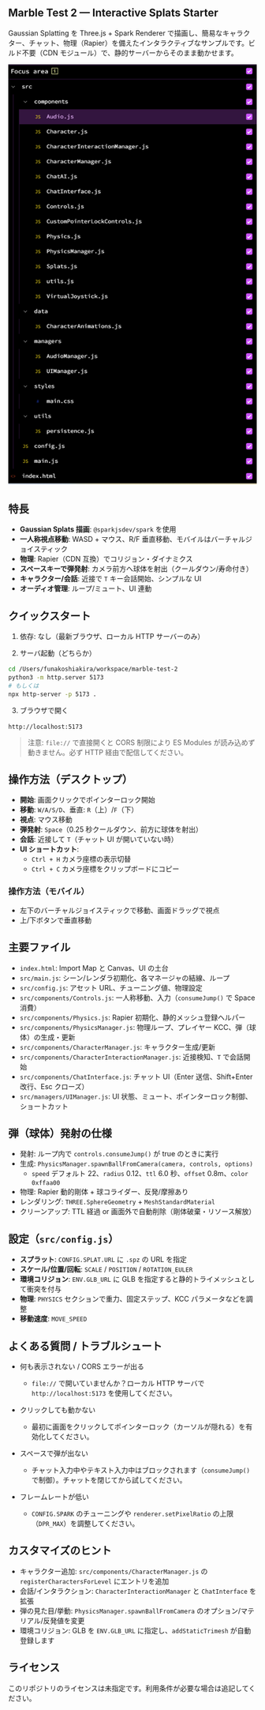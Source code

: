 ## Marble Test 2 — Interactive Splats Starter

Gaussian Splatting を Three.js + Spark Renderer で描画し、簡易なキャラクター、チャット、物理（Rapier）を備えたインタラクティブなサンプルです。ビルド不要（CDN モジュール）で、静的サーバーからそのまま動かせます。

![screenshot](./image.png)

## 特長

- **Gaussian Splats 描画**: `@sparkjsdev/spark` を使用
- **一人称視点移動**: WASD + マウス、R/F 垂直移動、モバイルはバーチャルジョイスティック
- **物理**: Rapier（CDN 互換）でコリジョン・ダイナミクス
- **スペースキーで弾発射**: カメラ前方へ球体を射出（クールダウン/寿命付き）
- **キャラクター/会話**: 近接で `T` キー会話開始、シンプルな UI
- **オーディオ管理**: ループ/ミュート、UI 連動

## クイックスタート

1) 依存: なし（最新ブラウザ、ローカル HTTP サーバーのみ）

2) サーバ起動（どちらか）

```bash
cd /Users/funakoshiakira/workspace/marble-test-2
python3 -m http.server 5173
# もしくは
npx http-server -p 5173 .
```

3) ブラウザで開く

`http://localhost:5173`

> 注意: `file://` で直接開くと CORS 制限により ES Modules が読み込めず動きません。必ず HTTP 経由で配信してください。

## 操作方法（デスクトップ）

- **開始**: 画面クリックでポインターロック開始
- **移動**: `W/A/S/D`、垂直: `R`（上）/`F`（下）
- **視点**: マウス移動
- **弾発射**: `Space`（0.25 秒クールダウン、前方に球体を射出）
- **会話**: 近接して `T`（チャット UI が開いていない時）
- **UI ショートカット**: 
  - `Ctrl + H` カメラ座標の表示切替
  - `Ctrl + C` カメラ座標をクリップボードにコピー

### 操作方法（モバイル）

- 左下のバーチャルジョイスティックで移動、画面ドラッグで視点
- 上/下ボタンで垂直移動

## 主要ファイル

- `index.html`: Import Map と Canvas、UI の土台
- `src/main.js`: シーン/レンダラ初期化、各マネージャの結線、ループ
- `src/config.js`: アセット URL、チューニング値、物理設定
- `src/components/Controls.js`: 一人称移動、入力（`consumeJump()` で Space 消費）
- `src/components/Physics.js`: Rapier 初期化、静的メッシュ登録ヘルパー
- `src/components/PhysicsManager.js`: 物理ループ、プレイヤー KCC、弾（球体）の生成・更新
- `src/components/CharacterManager.js`: キャラクター生成/更新
- `src/components/CharacterInteractionManager.js`: 近接検知、`T` で会話開始
- `src/components/ChatInterface.js`: チャット UI（Enter 送信、Shift+Enter 改行、Esc クローズ）
- `src/managers/UIManager.js`: UI 状態、ミュート、ポインターロック制御、ショートカット

## 弾（球体）発射の仕様

- 発射: ループ内で `controls.consumeJump()` が true のときに実行
- 生成: `PhysicsManager.spawnBallFromCamera(camera, controls, options)`
  - `speed` デフォルト 22、`radius` 0.12、`ttl` 6.0 秒、`offset` 0.8m、`color` `0xffaa00`
- 物理: Rapier 動的剛体 + 球コライダー、反発/摩擦あり
- レンダリング: `THREE.SphereGeometry` + `MeshStandardMaterial`
- クリーンアップ: TTL 経過 or 画面外で自動削除（剛体破棄・リソース解放）

## 設定（`src/config.js`）

- **スプラット**: `CONFIG.SPLAT.URL` に `.spz` の URL を指定
- **スケール/位置/回転**: `SCALE` / `POSITION` / `ROTATION_EULER`
- **環境コリジョン**: `ENV.GLB_URL` に GLB を指定すると静的トライメッシュとして衝突を付与
- **物理**: `PHYSICS` セクションで重力、固定ステップ、KCC パラメータなどを調整
- **移動速度**: `MOVE_SPEED`

## よくある質問 / トラブルシュート

- 何も表示されない / CORS エラーが出る
  - `file://` で開いていませんか？ローカル HTTP サーバで `http://localhost:5173` を使用してください。

- クリックしても動かない
  - 最初に画面をクリックしてポインターロック（カーソルが隠れる）を有効化してください。

- スペースで弾が出ない
  - チャット入力中やテキスト入力中はブロックされます（`consumeJump()` で制御）。チャットを閉じてから試してください。

- フレームレートが低い
  - `CONFIG.SPARK` のチューニングや `renderer.setPixelRatio` の上限（`DPR_MAX`）を調整してください。

## カスタマイズのヒント

- キャラクター追加: `src/components/CharacterManager.js` の `registerCharactersForLevel` にエントリを追加
- 会話/インタラクション: `CharacterInteractionManager` と `ChatInterface` を拡張
- 弾の見た目/挙動: `PhysicsManager.spawnBallFromCamera` のオプション/マテリアル/反発値を変更
- 環境コリジョン: GLB を `ENV.GLB_URL` に指定し、`addStaticTrimesh` が自動登録します

## ライセンス

このリポジトリのライセンスは未指定です。利用条件が必要な場合は追記してください。


